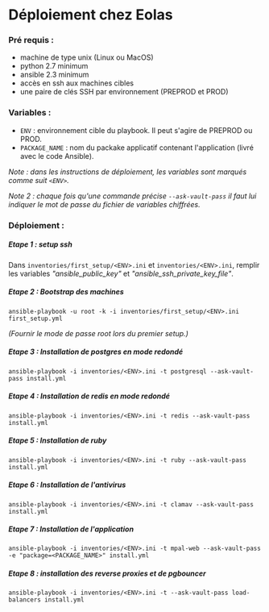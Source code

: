 # Déploiement chez Eolas

### Pré requis :
  - machine de type unix (Linux ou MacOS)
  - python 2.7 minimum
  - ansible 2.3 minimum
  - accès en ssh aux machines cibles
  - une paire de clés SSH par environnement (PREPROD et PROD)

### Variables :
  - `ENV` : environnement cible du playbook. Il peut s'agire de PREPROD ou PROD.
  - `PACKAGE_NAME` : nom du packake applicatif contenant l'application (livré avec le code Ansible).

_Note : dans les instructions de déploiement, les variables sont marqués comme suit `<ENV>`._

_Note 2 : chaque fois qu'une commande précise `--ask-vault-pass` il faut lui indiquer le mot de passe du fichier de variables chiffrées._

### Déploiement :

##### Etape 1 : setup ssh
Dans `inventories/first_setup/<ENV>.ini` et `inventories/<ENV>.ini`, remplir les variables _"ansible_public_key"_ et _"ansible_ssh_private_key_file"_.

##### Etape 2 : Bootstrap des machines

`ansible-playbook -u root -k -i inventories/first_setup/<ENV>.ini first_setup.yml`

_(Fournir le mode de passe root lors du premier setup.)_

##### Etape 3 : Installation de postgres en mode redondé

`ansible-playbook -i inventories/<ENV>.ini -t postgresql --ask-vault-pass install.yml`

##### Etape 4 : Installation de redis en mode redondé
`ansible-playbook -i inventories/<ENV>.ini -t redis --ask-vault-pass install.yml`

##### Etape 5 : Installation de ruby
`ansible-playbook -i inventories/<ENV>.ini -t ruby --ask-vault-pass install.yml`

##### Etape 6 : Installation de l'antivirus
`ansible-playbook -i inventories/<ENV>.ini -t clamav --ask-vault-pass install.yml`

##### Etape 7 : Installation de l'application
`ansible-playbook -i inventories/<ENV>.ini -t mpal-web --ask-vault-pass -e "package=<PACKAGE_NAME>" install.yml`

##### Etape 8 : installation des reverse proxies et de pgbouncer
`ansible-playbook -i inventories/<ENV>.ini -t --ask-vault-pass load-balancers install.yml`
